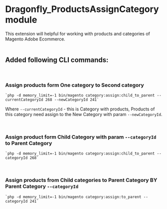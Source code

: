 # Dragonfly_ProductsAssignCategory module

This extension will helpful for working with products and categories of Magento Adobe Ecommerce.
<br>
<br>



## Added following CLI commands:

<br>

### Assign products form One category to Second category

    `php -d memory_limit=-1 bin/magento category:assign:child_to_parent --currentCategoryId 268 --newCategoryId 241`

Where `--currentCategoryId` - this is Category with products, 
Products of this category need assign to the New Category with param `--newCategoryId`.

<br>

### Assign product form Child Category with param `--categoryId` to Parent Category
    `php -d memory_limit=-1 bin/magento category:assign:child_to_parent --categoryId 268`

<br>

### Assign products from Child categories to Parent Category BY Parent Category `--categoryId`

    `php -d memory_limit=-1 bin/magento category:assign:to_parent --categoryId 241`
